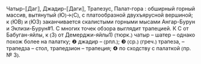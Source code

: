 ---
---

Чатыр-⟦Даг⟧, Джадир-⟦Даги⟧, Трапезус, Палат-гора
: обширный горный массив, вытянутый ⦅Ю⦆→⦅С⦆, с платообразной двухъярусной вершиной; к ⦅ЮВ⦆ и ⦅ЮЗ⦆ заканчивается скалистыми горными мысами Ангар-Бурун и Эклизи-Бурун#1. С многих точек обзора выглядит трапецией. К С от Бабуган-яйлы, к ⦅З⦆ от Демерджи-яйлы1) ⦅тюрк.⦆ чатыр – шатер – однако похож более на палатку; ❷ джадир – ⦅рпл.⦆; ❸ ⦅ср.⦆ ⦅греч.⦆ трапеза, – трапедза – стол, трапедзион – трапеция; ❹ по сходству с палаткой ⦅пр. № 3⦆.

